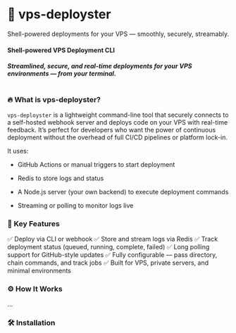 # 🐚 vps-deployster

Shell-powered deployments for your VPS — smoothly, securely, streamably.

#### Shell-powered VPS Deployment CLI

##### Streamlined, secure, and real-time deployments for your VPS environments — from your terminal. <br><br>

### 🔥 What is vps-deployster?

`vps-deployster` is a lightweight command-line tool that securely connects to a self-hosted webhook server and deploys code on your VPS with real-time feedback. It’s perfect for developers who want the power of continuous deployment without the overhead of full CI/CD pipelines or platform lock-in.

It uses:

- GitHub Actions or manual triggers to start deployment

- Redis to store logs and status

- A Node.js server (your own backend) to execute deployment commands

- Streaming or polling to monitor logs live

### 🎯 Key Features

✅ Deploy via CLI or webhook
✅ Store and stream logs via Redis
✅ Track deployment status (queued, running, complete, failed)
✅ Long polling support for GitHub-style updates
✅ Fully configurable — pass directory, chain commands, and track jobs
✅ Built for VPS, private servers, and minimal environments

### ⚙️ How It Works

...

### 🛠 Installation
